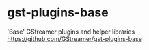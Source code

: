 # gst-plugins-base
'Base' GStreamer plugins and helper libraries https://github.com/GStreamer/gst-plugins-base
